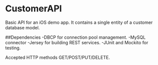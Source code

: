 # CustomerAPI
Basic API for an iOS demo app. It contains a single entity of a customer database model.

##Dependencies
-DBCP for connection pool management.
-MySQL connector
-Jersey for building REST services.
-JUnit and Mockito for testing.

Accepted HTTP methods GET/POST/PUT/DELETE.
